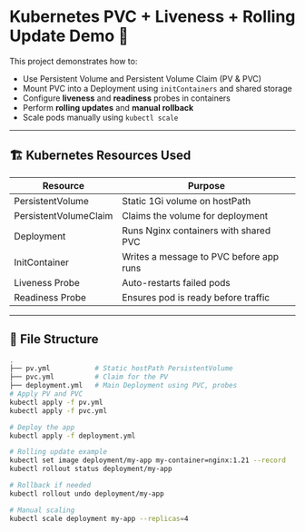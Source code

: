 # Kubernetes PVC + Liveness + Rolling Update Demo 🚀

This project demonstrates how to:
- Use Persistent Volume and Persistent Volume Claim (PV & PVC)
- Mount PVC into a Deployment using `initContainers` and shared storage
- Configure **liveness** and **readiness** probes in containers
- Perform **rolling updates** and **manual rollback**
- Scale pods manually using `kubectl scale`

---

## 🏗️ Kubernetes Resources Used

| Resource              | Purpose                                |
|-----------------------|----------------------------------------|
| PersistentVolume      | Static 1Gi volume on hostPath          |
| PersistentVolumeClaim | Claims the volume for deployment       |
| Deployment            | Runs Nginx containers with shared PVC  |
| InitContainer         | Writes a message to PVC before app runs|
| Liveness Probe        | Auto-restarts failed pods              |
| Readiness Probe       | Ensures pod is ready before traffic    |

---

## 📁 File Structure

```bash
.
├── pv.yml           # Static hostPath PersistentVolume
├── pvc.yml          # Claim for the PV
├── deployment.yml   # Main Deployment using PVC, probes
# Apply PV and PVC
kubectl apply -f pv.yml
kubectl apply -f pvc.yml

# Deploy the app
kubectl apply -f deployment.yml

# Rolling update example
kubectl set image deployment/my-app my-container=nginx:1.21 --record
kubectl rollout status deployment/my-app

# Rollback if needed
kubectl rollout undo deployment/my-app

# Manual scaling
kubectl scale deployment my-app --replicas=4
